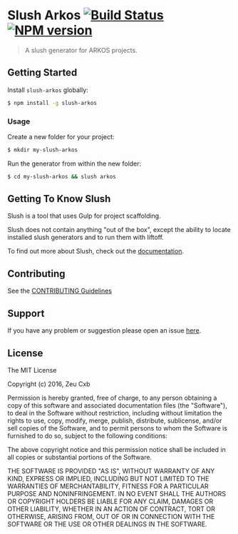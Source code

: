 # Slush Arkos [![Build Status](https://secure.travis-ci.org/ZeuCxb/slush-arkos.png?branch=master)](https://travis-ci.org/ZeuCxb/slush-arkos) [![NPM version](https://badge-me.herokuapp.com/api/npm/slush-arkos.png)](http://badges.enytc.com/for/npm/slush-arkos)

> A slush generator for ARKOS projects.


## Getting Started

Install `slush-arkos` globally:

```bash
$ npm install -g slush-arkos
```

### Usage

Create a new folder for your project:

```bash
$ mkdir my-slush-arkos
```

Run the generator from within the new folder:

```bash
$ cd my-slush-arkos && slush arkos
```

## Getting To Know Slush

Slush is a tool that uses Gulp for project scaffolding.

Slush does not contain anything "out of the box", except the ability to locate installed slush generators and to run them with liftoff.

To find out more about Slush, check out the [documentation](https://github.com/slushjs/slush).

## Contributing

See the [CONTRIBUTING Guidelines](https://github.com/ZeuCxb/slush-arkos/blob/master/CONTRIBUTING.md)

## Support
If you have any problem or suggestion please open an issue [here](https://github.com/ZeuCxb/slush-arkos/issues).

## License 

The MIT License

Copyright (c) 2016, Zeu Cxb

Permission is hereby granted, free of charge, to any person
obtaining a copy of this software and associated documentation
files (the "Software"), to deal in the Software without
restriction, including without limitation the rights to use,
copy, modify, merge, publish, distribute, sublicense, and/or sell
copies of the Software, and to permit persons to whom the
Software is furnished to do so, subject to the following
conditions:

The above copyright notice and this permission notice shall be
included in all copies or substantial portions of the Software.

THE SOFTWARE IS PROVIDED "AS IS", WITHOUT WARRANTY OF ANY KIND,
EXPRESS OR IMPLIED, INCLUDING BUT NOT LIMITED TO THE WARRANTIES
OF MERCHANTABILITY, FITNESS FOR A PARTICULAR PURPOSE AND
NONINFRINGEMENT. IN NO EVENT SHALL THE AUTHORS OR COPYRIGHT
HOLDERS BE LIABLE FOR ANY CLAIM, DAMAGES OR OTHER LIABILITY,
WHETHER IN AN ACTION OF CONTRACT, TORT OR OTHERWISE, ARISING
FROM, OUT OF OR IN CONNECTION WITH THE SOFTWARE OR THE USE OR
OTHER DEALINGS IN THE SOFTWARE.

